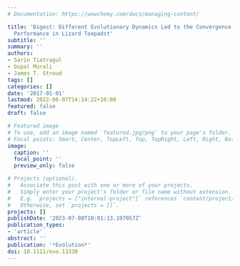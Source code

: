 ```yaml
---
# Documentation: https://wowchemy.com/docs/managing-content/

title: 'Digest: Different Evolutionary Dynamics Led to the Convergence of Clinging
  Performance in Lizard Toepads†'
subtitle: ''
summary: ''
authors:
- Sarin Tiatragul
- Gopal Murali
- James T. Stroud
tags: []
categories: []
date: '2017-01-01'
lastmod: 2022-06-07T14:14:22+10:00
featured: false
draft: false

# Featured image
# To use, add an image named `featured.jpg/png` to your page's folder.
# Focal points: Smart, Center, TopLeft, Top, TopRight, Left, Right, BottomLeft, Bottom, BottomRight.
image:
  caption: ''
  focal_point: ''
  preview_only: false

# Projects (optional).
#   Associate this post with one or more of your projects.
#   Simply enter your project's folder or file name without extension.
#   E.g. `projects = ["internal-project"]` references `content/project/deep-learning/index.md`.
#   Otherwise, set `projects = []`.
projects: []
publishDate: '2023-07-08T10:01:13.197057Z'
publication_types:
- 'article'
abstract: ''
publication: '*Evolution*'
doi: 10.1111/evo.13338
---
```

